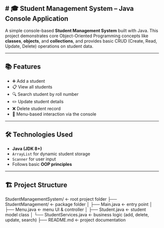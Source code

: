 <h2># 🎓<b> Student Management System </b>– Java Console Application</h2>

A simple console-based **Student Management System** built with Java. This project demonstrates core Object-Oriented Programming concepts like **classes**, **objects**, and **collections**, and provides basic CRUD (Create, Read, Update, Delete) operations on student data.

---

## 📚 Features

- ➕ Add a student
- 📋 View all students
- 🔍 Search student by roll number
- ✏️ Update student details
- ❌ Delete student record
- 📱 Menu-based interaction via the console

---

## 🛠️ Technologies Used

- **Java (JDK 8+)**
- `ArrayList` for dynamic student storage
- `Scanner` for user input
- Follows basic **OOP principles**

---

## 🏗️ Project Structure

StudentManagementSystem/               ← root project folder
├── StudentManagement/                 ← package folder
│       ├── Main.java                  ← entry point
│       ├── Menu.java                  ← menu UI & controller
│       ├── Student.java               ← student model class
│       └── StudentServices.java       ← business logic (add, delete, update, search)
├── README.md                          ← project documentation



